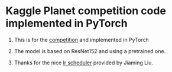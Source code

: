 # Kaggle Planet competition code implemented in PyTorch

1. This is for the [competition](https://www.kaggle.com/c/planet-understanding-the-amazon-from-space) and implemented
in PyTorch

2. The model is based on ResNet152 and using a pretrained one.

3. Thanks for the nice [lr scheduler](https://github.com/pytorch/pytorch/pull/1370) provided by Jiaming Liu.
